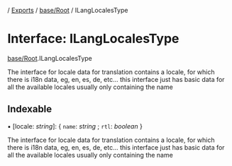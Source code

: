 [](../README.md) / [Exports](../modules.md) / [base/Root](../modules/base_root.md) / ILangLocalesType

# Interface: ILangLocalesType

[base/Root](../modules/base_root.md).ILangLocalesType

The interface for locale data for translation contains
a locale, for which there is i18n data, eg, en, es, de, etc...
this interface just has basic data for all the available locales
usually only containing the name

## Indexable

▪ [locale: *string*]: { `name`: *string* ; `rtl`: *boolean*  }

The interface for locale data for translation contains
a locale, for which there is i18n data, eg, en, es, de, etc...
this interface just has basic data for all the available locales
usually only containing the name
